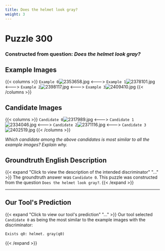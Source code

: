 ```yaml
---
title: Does the helmet look gray?
weight: 3
---
```


# Puzzle 300
### Constructed from question: _Does the helmet look gray?_


## Example Images
{{< columns >}}
`Example 0`![2353658.jpg](/gqa_images/2353658.jpg)
<--->
`Example 1`![2378101.jpg](/gqa_images/2378101.jpg)
<--->
`Example 2`![2398117.jpg](/gqa_images/2398117.jpg)
<--->
`Example 3`![2409410.jpg](/gqa_images/2409410.jpg)
{{< /columns >}}

## Candidate Images
{{< columns >}}
`Candidate 0`![2317989.jpg](/gqa_images/2317989.jpg)
<--->
`Candidate 1`![2334046.jpg](/gqa_images/2334046.jpg)
<--->
`Candidate 2`![2371116.jpg](/gqa_images/2371116.jpg)
<--->
`Candidate 3`![2402519.jpg](/gqa_images/2402519.jpg)
{{< /columns >}}

*Which candidate among the above candidates is most similar to all the example images? Explain why.*

## Groundtruth English Description

{{< expand "Click to view the description of the intended discriminator" "..." >}}
The groundtruth answer was `Candidate 0`. This puzzle was constructed from the question `Does the helmet look gray?`.
{{< /expand >}}

---

## Our Tool's Prediction

{{< expand "Click to view our tool's prediction" "..." >}}
Our tool selected `Candidate 0` as being the most similar to the example images with the discriminator:
```plaintext
Exists q0: helmet. gray(q0)
```
{{< /expand >}}
